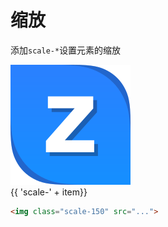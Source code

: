 
# 缩放

添加`scale-*`设置元素的缩放

<Example class="flex flex-wrap gap-3 h-full">
 <div v-for = "item in arrayScale" class="h-28 w-24 mt-4">
   <img src="/favicon.svg" :class="'scale-' + item" class="w-16 h-16">
   <div class="text-center mt-4">{{ 'scale-' + item}}</div>
 </div>
</Example>

```html
<img class="scale-150" src="...">
```

<script setup>
  const arrayScale = [
    150,
    125,
    110,
    105,
    100,
    50,
    0
  ]
</script>
